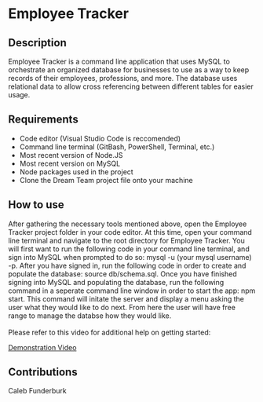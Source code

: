 # Employee Tracker

## Description

Employee Tracker is a command line application that uses MySQL to orchestrate an organized database for businesses to use as a way to keep records of their employees, professions, and more. The database uses relational data to allow cross referencing between different tables for easier usage.

## Requirements

- Code editor (Visual Studio Code is reccomended)
- Command line terminal (GitBash, PowerShell, Terminal, etc.)
- Most recent version of Node.JS
- Most recent version on MySQL
- Node packages used in the project
- Clone the Dream Team project file onto your machine

## How to use

After gathering the necessary tools mentioned above, open the Employee Tracker project folder in your code editor. At this time, open your command line terminal and navigate to the root directory for Employee Tracker. You will first want to run the following code in your command line terminal, and sign into MySQL when prompted to do so: mysql -u (your mysql username) -p. After you have signed in, run the following code in order to create and populate the database: source db/schema.sql. Once you have finished signing into MySQL and populating the database, run the following command in a seperate command line window in order to start the app: npm start. This command will initate the server and display a menu asking the user what they would like to do next. From here the user will have free range to manage the databse how they would like.
<br/>
<br/>
Please refer to this video for additional help on getting started:

[Demonstration Video](https://www.youtube.com/watch?v=ZFG6IDweSKU)

## Contributions

Caleb Funderburk
